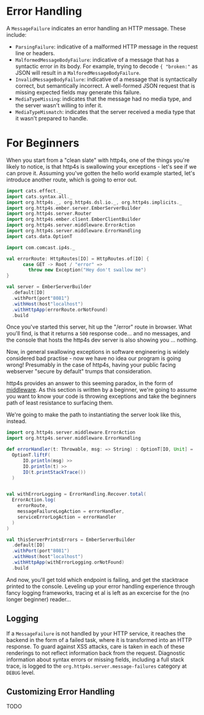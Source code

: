 # Error Handling

A `MessageFailure` indicates an error handling an HTTP message.  These
include:

* `ParsingFailure`: indicative of a malformed HTTP message in the
  request line or headers.
* `MalformedMessageBodyFailure`: indicative of a message that has a
  syntactic error in its body.  For example, trying to decode `{
  "broken:"` as JSON will result in a `MalforedMessageBodyFailure`.
* `InvalidMessageBodyFailure`: indicative of a message that is
  syntactically correct, but semantically incorrect.  A well-formed
  JSON request that is missing expected fields may generate this
  failure.
* `MediaTypeMissing`: indicates that the message had no media type,
  and the server wasn't willing to infer it.
* `MediaTypeMismatch`: indicates that the server received a media
  type that it wasn't prepared to handle.

# For Beginners

When you start from a "clean slate" with http4s, one of the things you're likely to notice, is that http4s is swallowing your exceptions - let's see if we can prove it. Assuming you've gotten the hello world example started, let's introduce another route, which is going to error out.

```scala mdoc:silent
import cats.effect._
import cats.syntax.all._
import org.http4s._, org.http4s.dsl.io._, org.http4s.implicits._
import org.http4s.ember.server.EmberServerBuilder
import org.http4s.server.Router
import org.http4s.ember.client.EmberClientBuilder
import org.http4s.server.middleware.ErrorAction
import org.http4s.server.middleware.ErrorHandling
import cats.data.OptionT

```

```scala mdoc:silent
import com.comcast.ip4s._

val errorRoute: HttpRoutes[IO] = HttpRoutes.of[IO] {
      case GET -> Root / "error" =>
        throw new Exception("Hey don't swallow me")
}

val server = EmberServerBuilder
  .default[IO]
  .withPort{port"8081"}
  .withHost(host"localhost")
  .withHttpApp(errorRoute.orNotFound)
  .build
```
Once you've started this server, hit up the "/error" route in browser. What you'll find, is that it returns a `500` response code... and no messages, and the console that hosts the http4s dev server is also showing you ... nothing.

Now, in general swallowing exceptions in software engineering is widely considered bad practise - now we have no idea our program is going wrong! Presumably in the case of http4s, having your public facing webserver "secure by default" trumps that consideration.

http4s provides an answer to this seeming paradox, in the form of [middleware](middleware.md). As this section is written by a beginner, we're going to assume you want to know your code is throwing exceptions and take the beginners path of least resistance to surfacing them.

We're going to make the path to instantiating the server look like this, instead.

```scala mdoc:silent
import org.http4s.server.middleware.ErrorAction
import org.http4s.server.middleware.ErrorHandling

def errorHandler(t: Throwable, msg: => String) : OptionT[IO, Unit] =
  OptionT.liftF(
      IO.println(msg) >>
      IO.println(t) >>
      IO(t.printStackTrace())
  )


val withErrorLogging = ErrorHandling.Recover.total(
  ErrorAction.log(
    errorRoute,
    messageFailureLogAction = errorHandler,
    serviceErrorLogAction = errorHandler
  )
)

val thisServerPrintsErrors = EmberServerBuilder
  .default[IO]
  .withPort(port"8081")
  .withHost(host"localhost")
  .withHttpApp(withErrorLogging.orNotFound)
  .build

```
And now, you'll get told which endpoint is failing, and get the stacktrace printed to the console. Leveling up your error handling experience through fancy logging frameworks, tracing et al is left as an excercise for the (no longer beginner) reader...

## Logging

If a `MessageFailure` is not handled by your HTTP service, it reaches
the backend in the form of a failed task, where it is transformed into
an HTTP response.  To guard against XSS attacks, care is taken in each
of these renderings to not reflect information back from the request.
Diagnostic information about syntax errors or missing fields,
including a full stack trace, is logged to the
`org.http4s.server.message-failures` category at `DEBUG` level.

## Customizing Error Handling

TODO
